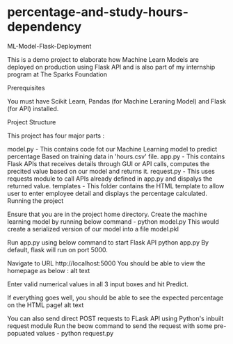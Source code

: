 # percentage-and-study-hours-dependency

ML-Model-Flask-Deployment

This is a demo project to elaborate how Machine Learn Models are deployed on production using Flask API and is also part of my internship program at The Sparks Foundation

Prerequisites

You must have Scikit Learn, Pandas (for Machine Leraning Model) and Flask (for API) installed.

Project Structure

This project has four major parts :

model.py - This contains code fot our Machine Learning model to predict percentage Based on training data in 'hours.csv' file.
app.py - This contains Flask APIs that receives details through GUI or API calls, computes the precited value based on our model and returns it.
request.py - This uses requests module to call APIs already defined in app.py and dispalys the returned value.
templates - This folder contains the HTML template to allow user to enter employee detail and displays the percentage calculated.
Running the project

Ensure that you are in the project home directory. Create the machine learning model by running below command -
python model.py
This would create a serialized version of our model into a file model.pkl

Run app.py using below command to start Flask API
python app.py
By default, flask will run on port 5000.

Navigate to URL http://localhost:5000
You should be able to view the homepage as below : alt text

Enter valid numerical values in all 3 input boxes and hit Predict.

If everything goes well, you should be able to see the expected percentage on the HTML page! alt text

You can also send direct POST requests to FLask API using Python's inbuilt request module Run the beow command to send the request with some pre-popuated values -
python request.py
